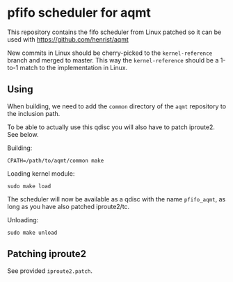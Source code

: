 # pfifo scheduler for aqmt

This repository contains the fifo scheduler from Linux patched so
it can be used with https://github.com/henrist/aqmt

New commits in Linux should be cherry-picked to the `kernel-reference`
branch and merged to master. This way the `kernel-reference` should
be a 1-to-1 match to the implementation in Linux.

## Using

When building, we need to add the `common` directory of the `aqmt`
repository to the inclusion path.

To be able to actually use this qdisc you will also have to patch iproute2.
See below.

Building:

```
CPATH=/path/to/aqmt/common make
```

Loading kernel module:

```
sudo make load
```

The scheduler will now be available as a qdisc with the name `pfifo_aqmt`,
as long as you have also patched iproute2/tc.

Unloading:

```
sudo make unload
```

## Patching iproute2

See provided `iproute2.patch`.
